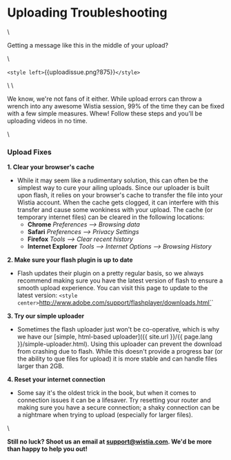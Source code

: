 # Uploading Troubleshooting

\\

Getting a message like this in the middle of your upload?

\\

`<style left>`{{uploadissue.png?875}}`</style>`

\\
\\

We know, we're not fans of it either. While upload errors can throw a wrench into any awesome Wistia session, 99% of the time they can be fixed with a few simple measures. Whew! Follow these steps and you'll be uploading videos in no time. 

\\

### Upload Fixes

**1. Clear your browser's cache**


*  While it may seem like a rudimentary solution, this can often be the simplest way to cure your ailing     uploads. Since our uploader is built upon flash, it relies on your browser's cache to transfer the file into your Wistia account. When the cache gets clogged, it can interfere with this transfer and cause some wonkiness with your upload. The cache (or temporary internet files) can be cleared in the following locations:
    * **Chrome** *Preferences --> Browsing data* 
    * **Safari** *Preferences --> Privacy Settings*
    * **Firefox** *Tools --> Clear recent history*
    * **Internet Explorer** *Tools --> Internet Options --> Browsing History*

**2. Make sure your flash plugin is up to date**


*  Flash updates their plugin on a pretty regular basis, so we always recommend making sure you have the latest version of flash to ensure a smooth upload experience. You can visit this page to update to the latest version:
`<style center>`http://www.adobe.com/support/flashplayer/downloads.html`</style>`

**3. Try our simple uploader**


*  Sometimes the flash uploader just won't be co-operative, which is why we have our [simple, html-based uploader]({{ site.url }}/{{ page.lang }}/simple-uploader.html). Using this uploader can prevent the download from crashing due to flash. While this doesn't provide a progress bar (or the ability to que files for upload) it is more stable and can handle files larger than 2GB. 

**4. Reset your internet connection**


*  Some say it's the oldest trick in the book, but when it comes to connection issues it can be a lifesaver. Try resetting your router and making sure you have a secure connection; a shaky connection can be a nightmare when trying to upload (especially for larger files). 


\\

**Still no luck? Shoot us an email at support@wistia.com. We'd be more than happy to help you out!**






